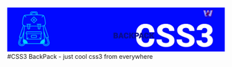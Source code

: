 ![JavaScript BackPack by webman](/img/github-css3.jpg?raw=true)
#CSS3 BackPack - just cool css3 from everywhere